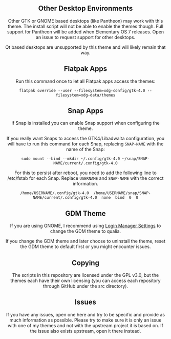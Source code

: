 <div align="center">

## Other Desktop Environments
Other GTK or GNOME based desktops (like Pantheon) may work with this theme. The install script will not be able to enable the themes though. Full support for Pantheon will be added when Elementary OS 7 releases. Open an issue to request support for other desktops.

Qt based desktops are unsupported by this theme and will likely remain that way.

## Flatpak Apps
Run this command once to let all Flatpak apps access the themes:
```
flatpak override --user --filesystem=xdg-config/gtk-4.0 --filesystem=xdg-data/themes
```

## Snap Apps
If Snap is installed you can enable Snap support when configuring the theme.

If you really want Snaps to access the GTK4/Libadwaita configuration, you will have to run this command for each Snap, replacing `SNAP-NAME` with the name of the Snap:
```
sudo mount --bind --mkdir ~/.config/gtk-4.0 ~/snap/SNAP-NAME/current/.config/gtk-4.0
```
For this to persist after reboot, you need to add the following line to /etc/fstab for each Snap. Replace `USERNAME` and `SNAP-NAME` with the correct information.
```
/home/USERNAME/.config/gtk-4.0  /home/USERNAME/snap/SNAP-NAME/current/.config/gtk-4.0  none  bind  0  0
```

## GDM Theme
If you are using GNOME, I recommend using [Login Manager Settings](https://github.com/realmazharhussain/gdm-settings) to change the GDM theme to qualia.

If you change the GDM theme and later choose to uninstall the theme, reset the GDM theme to default first or you might encounter issues.

## Copying
The scripts in this repository are licensed under the GPL v3.0, but the themes each have their own licensing (you can access each repository through GitHub under the src directory).

## Issues
If you have any issues, open one here and try to be specific and provide as much information as possible. Please try to make sure it is only an issue with one of my themes and not with the upstream project it is based on. If the issue also exists upstream, open it there instead.

</div>